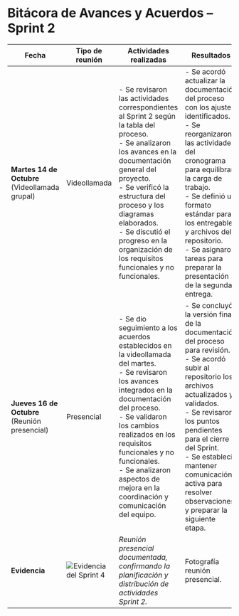 # **Bitácora de Avances y Acuerdos – Sprint 2**

| **Fecha** | **Tipo de reunión** | **Actividades realizadas** | **Resultados** |
|------------|---------------------|-----------------------------|-----------------------------|
| **Martes 14 de Octubre** <br>(Videollamada grupal) | Videollamada | - Se revisaron las actividades correspondientes al Sprint 2 según la tabla del proceso.<br>- Se analizaron los avances en la documentación general del proyecto.<br>- Se verificó la estructura del proceso y los diagramas elaborados.<br>- Se discutió el progreso en la organización de los requisitos funcionales y no funcionales. | - Se acordó actualizar la documentación del proceso con los ajustes identificados.<br>- Se reorganizaron las actividades del cronograma para equilibrar la carga de trabajo.<br>- Se definió un formato estándar para los entregables y archivos del repositorio.<br>- Se asignaron tareas para preparar la presentación de la segunda entrega. |
| **Jueves 16 de Octubre** <br>(Reunión presencial) | Presencial | - Se dio seguimiento a los acuerdos establecidos en la videollamada del martes.<br>- Se revisaron los avances integrados en la documentación del proceso.<br>- Se validaron los cambios realizados en los requisitos funcionales y no funcionales.<br>- Se analizaron aspectos de mejora en la coordinación y comunicación del equipo. | - Se concluyó la versión final de la documentación del proceso para revisión.<br>- Se acordó subir al repositorio los archivos actualizados y validados.<br>- Se revisaron los puntos pendientes para el cierre del Sprint.<br>- Se estableció mantener comunicación activa para resolver observaciones y preparar la siguiente etapa. |
| **Evidencia** | ![Evidencia del Sprint 4](https://i.ibb.co/BScLYX0/IMG-20251030-WA0028.jpg) | _Reunión presencial documentada, confirmando la planificación y distribución de actividades Sprint 2._ | Fotografía reunión presencial. |
